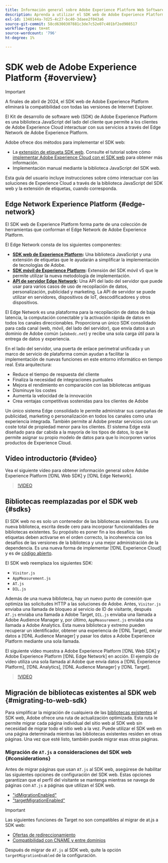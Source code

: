 ```yaml
---
title: Información general sobre Adobe Experience Platform Web Software Development Kit (SDK)
description: Aprenda a utilizar el SDK web de Adobe Experience Platform para integrar las funcionalidades de Platform en su sitio web.
exl-id: 1348144a-7d25-4c27-bc40-3daee2f043a6
source-git-commit: 58cd6300307881c3de7c52e07c401bf2ed908517
workflow-type: tm+mt
source-wordcount: '796'
ht-degree: 1%

---
```



# SDK web de Adobe Experience Platform {#overview}

>[!IMPORTANT]
>
>A finales de abril de 2024, el SDK web de Adobe Experience Platform eliminará la compatibilidad con todas las versiones de Internet Explorer.

El Kit de desarrollo de software web (SDK) de Adobe Experience Platform es una biblioteca JavaScript del lado del cliente que permite a los clientes de Adobe Experience Cloud interactuar con sus servicios a través del Edge Network de Adobe Experience Platform.

Adobe ofrece dos métodos para implementar el SDK web:

* La [extensión de etiqueta SDK web](../tags/extensions/client/web-sdk/web-sdk-extension-configuration.md). Consulte el tutorial sobre cómo [implementar Adobe Experience Cloud con el SDK web](https://experienceleague.adobe.com/docs/platform-learn/implement-web-sdk/overview.html?lang=es) para obtener más información.
* Implementación manual mediante la biblioteca JavaScript del SDK web.

Esta guía del usuario incluye instrucciones sobre cómo interactuar con las soluciones de Experience Cloud a través de la biblioteca JavaScript del SDK web y la extensión de etiquetas, cuando corresponda.

## Edge Network Experience Platform {#edge-network}

El SDK web de Experience Platform forma parte de una colección de herramientas que conforman el Edge Network de Adobe Experience Platform.

El Edge Network consta de los siguientes componentes:

* **[SDK web de Experience Platform](#overview):** Una biblioteca JavaScript y una extensión de etiquetas que le ayudarán a simplificar la implementación de tecnologías de Adobe.
* **[SDK móvil de Experience Platform](https://developer.adobe.com/client-sdks/home/):** Extensión del SDK móvil v5 que le permite utilizar la nueva metodología de implementación.
* **[API de servidor Edge Network](../server-api/overview.md):** Una API del lado del servidor que puede usar para varios casos de uso de recopilación de datos, personalización, publicidad y marketing. La API de servidor se puede utilizar en servidores, dispositivos de IoT, descodificadores y otros dispositivos.

El Edge Network es una plataforma para la recopilación de datos de baja latencia, la computación conectable y la activación rápida de datos en todos los canales direccionables. Proporciona un único SDK consolidado para cada canal (web, móvil, del lado del servidor), que envía datos a un dominio de Adobe común (`adobedc.net`) y recibe una sola carga útil para la entrega de datos y experiencia.

En el lado del servidor, una puerta de enlace perimetral unificada y un marco de servicio de plataforma común ayudan a facilitar la implementación de nuevas funciones en este entorno informático en tiempo real. Esta arquitectura:

* Reduce el tiempo de respuesta del cliente
* Finaliza la necesidad de integraciones puntuales
* Mejora el rendimiento en comparación con las bibliotecas antiguas
* Disminuye los costes
* Aumenta la velocidad de la innovación
* Crea ventajas competitivas sostenidas para los clientes de Adobe

Un único sistema Edge consolidado le permite administrar sus campañas de publicidad, marketing o personalización en todos los canales como una experiencia integrada. También permite al Adobe prestar servicios con un coste total de propiedad menor para los clientes. El sistema Edge está diseñado para dar cabida a la mayoría de los tipos de datos, lo que le permite asignar su propio modelo de datos para que lo incorporen varios productos de Experience Cloud.

## Vídeo introductorio {#video}

Vea el siguiente vídeo para obtener información general sobre Adobe Experience Platform [!DNL Web SDK] y [!DNL Edge Network].

>[!VIDEO](https://video.tv.adobe.com/v/34141?quality=12&learn=on)

## Bibliotecas reemplazadas por el SDK web {#sdks}

El SDK web no es solo un contenedor de las bibliotecas existentes. Es una nueva biblioteca, escrita desde cero para incorporar funcionalidades de bibliotecas existentes. Su propósito es poner fin a los desafíos: las etiquetas deben activarse en el orden correcto, la incoherencia con los desafíos de las versiones de la biblioteca y una mejor administración de la dependencia. Es una nueva forma de implementar [!DNL Experience Cloud] y es de [código abierto](https://github.com/adobe/alloy).

El SDK web reemplaza los siguientes SDK:

* `Visitor.js`
* `AppMeasurement.js`
* `AT.js`
* `DIL.js`

Además de una nueva biblioteca, hay un nuevo punto de conexión que optimiza las solicitudes HTTP a las soluciones de Adobe. Antes, `Visitor.js` enviaba una llamada de bloqueo al servicio de ID de visitante, después `AT.js` enviaba una llamada a Adobe Target, `DIL.js` enviaba una llamada a Adobe Audience Manager y, por último, `AppMeasurement.js` enviaba una llamada a Adobe Analytics. Esta nueva biblioteca y extremo pueden recuperar un identificador, obtener una experiencia de [!DNL Target], enviar datos a [!DNL Audience Manager] y pasar los datos a Adobe Experience Platform mediante una sola llamada.

El siguiente vídeo muestra a Adobe Experience Platform [!DNL Web SDK] y Adobe Experience Platform [!DNL Edge Network] en acción. El ejemplo de vídeo utiliza una sola llamada al Adobe que envía datos a [!DNL Experience Platform], [!DNL Analytics], [!DNL Audience Manager] y [!DNL Target].

>[!VIDEO](https://video.tv.adobe.com/v/34148)

## Migración de bibliotecas existentes al SDK web {#migrating-to-web-sdk}

Para simplificar la migración de cualquiera de las [bibliotecas existentes](#sdks) al SDK web, Adobe ofrece una ruta de actualización optimizada. Esta ruta le permite migrar cada página individual del sitio web al SDK web sin necesidad de migrar todo el sitio web a la vez. Puede utilizar el SDK web en una página determinada mientras las bibliotecas existentes residen en otras páginas. Una vez que esté listo, también puede migrar esas otras páginas.

### Migración de `AT.js` a consideraciones del SDK web {#considerations}

Antes de migrar páginas que usan `AT.js` al SDK web, asegúrese de habilitar las siguientes opciones de configuración del SDK web. Estas opciones garantizan que el perfil del visitante se mantenga mientras se navega de páginas con `AT.js` a páginas que utilizan el SDK web.

* [&quot;idMigrationEnabled&quot;](/help/web-sdk/commands/configure/idmigrationenabled.md)
* [&quot;targetMigrationEnabled&quot;](/help/web-sdk/commands/configure/targetmigrationenabled.md)


>[!IMPORTANT]
>
>Las siguientes funciones de Target no son compatibles al migrar de at.js a SDK web:
>
>* [Ofertas de redireccionamiento](https://experienceleague.adobe.com/docs/target/using/experiences/offers/offer-redirect.html?lang=es)
>* [Compatibilidad con CNAME y entre dominios](https://experienceleague.adobe.com/docs/target-dev/developer/client-side/at-js-implementation/atjs-cookies.html)

Después de migrar de `AT.js` al SDK web, quite la opción `targetMigrationEnabled` de la configuración.
